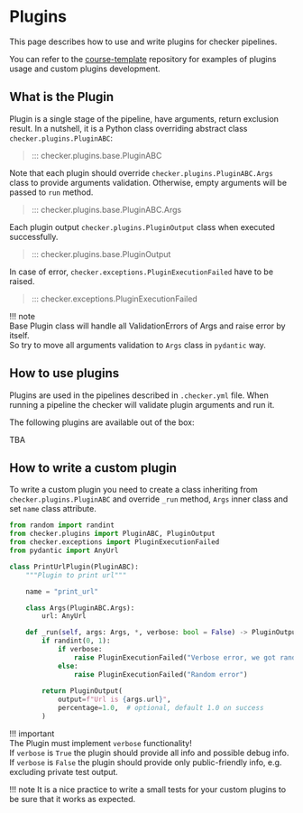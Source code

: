 # Plugins

This page describes how to use and write plugins for checker pipelines.

You can refer to the [course-template](https://github.com/manytask/course-template) repository for examples of plugins usage and custom plugins development.


## What is the Plugin

Plugin is a single stage of the pipeline, have arguments, return exclusion result. 
In a nutshell, it is a Python class overriding abstract class `checker.plugins.PluginABC`:

> ::: checker.plugins.base.PluginABC

Note that each plugin should override `checker.plugins.PluginABC.Args` class to provide arguments validation. Otherwise, empty arguments will be passed to `run` method.

> ::: checker.plugins.base.PluginABC.Args


Each plugin output `checker.plugins.PluginOutput` class when executed successfully. 

> ::: checker.plugins.base.PluginOutput

In case of error, `checker.exceptions.PluginExecutionFailed` have to be raised.
> ::: checker.exceptions.PluginExecutionFailed

!!! note  
    Base Plugin class will handle all ValidationErrors of Args and raise error by itself.  
    So try to move all arguments validation to `Args` class in `pydantic` way.


## How to use plugins

Plugins are used in the pipelines described in `.checker.yml` file. When running a pipeline the checker will validate plugin arguments and run it.

The following plugins are available out of the box:

TBA

[//]: # (::: checker.plugins)

[//]: # (    handler: python)

[//]: # (TODO: list here all plugins available out of the box)


## How to write a custom plugin

To write a custom plugin you need to create a class inheriting from `checker.plugins.PluginABC` and override `_run` method, `Args` inner class and set `name` class attribute.

[//]: # (TODO: test example)

```python
from random import randint
from checker.plugins import PluginABC, PluginOutput
from checker.exceptions import PluginExecutionFailed
from pydantic import AnyUrl

class PrintUrlPlugin(PluginABC):
    """Plugin to print url"""

    name = "print_url"

    class Args(PluginABC.Args):
        url: AnyUrl

    def _run(self, args: Args, *, verbose: bool = False) -> PluginOutput:
        if randint(0, 1):
            if verbose:
                raise PluginExecutionFailed("Verbose error, we got randint=1")
            else:
                raise PluginExecutionFailed("Random error")
        
        return PluginOutput(
            output=f"Url is {args.url}",
            percentage=1.0,  # optional, default 1.0 on success
        )
```

!!! important  
    The Plugin must implement `verbose` functionality!  
    If `verbose` is `True` the plugin should provide all info and possible debug info.  
    If `verbose` is `False` the plugin should provide only public-friendly info, e.g. excluding private test output.

!!! note
    It is a nice practice to write a small tests for your custom plugins to be sure that it works as expected.
